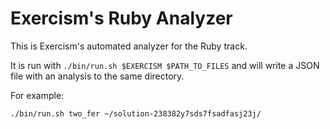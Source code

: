 # Exercism's Ruby Analyzer

This is Exercism's automated analyzer for the Ruby track.

It is run with `./bin/run.sh $EXERCISM $PATH_TO_FILES` and will write a JSON file with an analysis to the same directory.

For example:

```bash
./bin/run.sh two_fer ~/solution-238382y7sds7fsadfasj23j/
```
